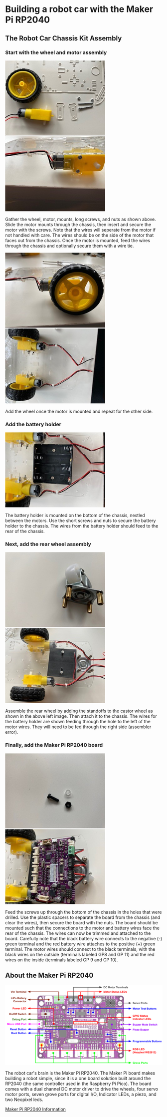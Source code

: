 # Building a robot car with the Maker Pi RP2040

## The Robot Car Chassis Kit Assembly

### Start with the wheel and motor assembly

![Wheel Parts](./img/WheelParts.jpg)![Motor Assembly](./img/MotorAssembly.jpg)

Gather the wheel, motor, mounts, long screws, and nuts as shown above.  Slide the motor mounts through the chassis, then insert and secure the motor with the screws.  Note that the wires will seperate from the motor if not handled with care.  The wires should be on the side of the motor that faces out from the chassis.  Once the motor is mounted, feed the wires through the chassis and optionally secure them with a wire tie.

![Wheel Added](./img/WheelAdded.jpg)![Motor Wires](./img/MotorWires.jpg)

Add the wheel once the motor is mounted and repeat for the other side.

### Add the battery holder

![Battery Holder](./img/BatteryHolder.jpg)

The battery holder is mounted on the bottom of the chassis, nestled between the motors.  Use the short screws and nuts to secure the battery holder to the chassis.  The wires from the battery holder should feed to the rear of the chassis.

### Next, add the rear wheel assembly

![Rear Wheel](./img/RearWheel.jpg)![Rear Wheel Added](./img/RearWheelAssembled.jpg)

Assemble the rear wheel by adding the standoffs to the castor wheel as shown in the above left image.  Then attach it to the chassis.  The wires for the battery holder are shown feeding through the hole to the left of the motor wires.  They will need to be fed through the right side (assembler error).

### Finally, add the Maker Pi RP2040 board

![Nut and Bolt](./img/NutAndBolt.jpg)![Rear Wire View](./img/RearWires.jpg)

Feed the screws up through the bottom of the chassis in the holes that were drilled.  Use the plastic spacers to separate the board from the chassis (and clear the wires), then secure the board with the nuts.  The board should be mounted such that the connections to the motor and battery wires face the rear of the chassis.  The wires can now be trimmed and attached to the board.  Carefully note that the black battery wire connects to the negative (-) green terminal and the red battery wire attaches to the positive (+) green terminal.  The motor wires should connect to the black terminals, with the black wires on the outside (terminals labeled GP8 and GP 11) and the red wires on the inside (terminals labeled GP 9 and GP 10).

## About the Maker Pi RP2040

![Maker Pi RP2040](./img/maker-pi-rp2040-top-view.png)

The robot car's brain is the Maker Pi RP2040.  The Maker Pi board makes building a robot simple, since it is a one board solution built around the RP2040 (the same controller used in the Raspberry Pi Pico).  The board comes with a dual channel DC motor driver to drive the wheels, four servo motor ports, seven grove ports for digital I/O, Indicator LEDs, a piezo, and two Neopixel leds.

[Maker Pi RP2040 Information](https://www.cytron.io/p-maker-pi-rp2040-simplifying-robotics-with-raspberry-pi-rp2040)
